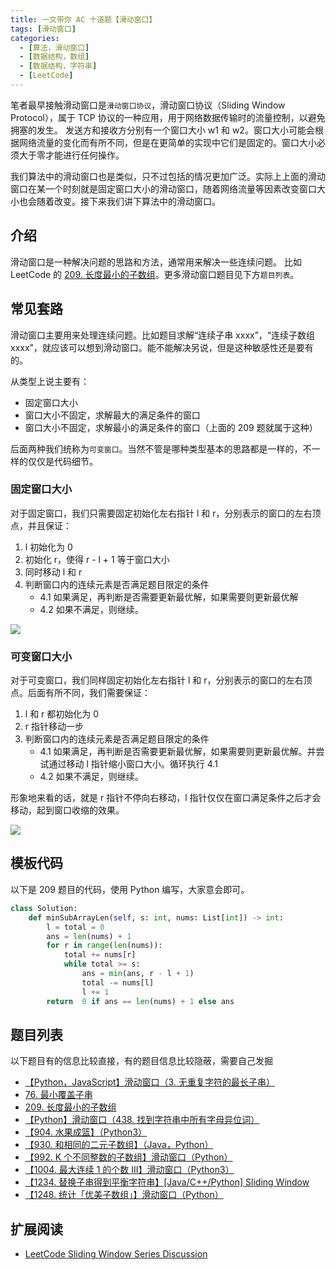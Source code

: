 ```yaml
---
title: 一文带你 AC 十道题【滑动窗口】
tags: [滑动窗口]
categories:
  - [算法，滑动窗口]
  - [数据结构，数组]
  - [数据结构，字符串]
  - [LeetCode]
---
```


笔者最早接触滑动窗口是`滑动窗口协议`，滑动窗口协议（Sliding Window Protocol），属于 TCP 协议的一种应用，用于网络数据传输时的流量控制，以避免拥塞的发生。 发送方和接收方分别有一个窗口大小 w1 和 w2。窗口大小可能会根据网络流量的变化而有所不同，但是在更简单的实现中它们是固定的。窗口大小必须大于零才能进行任何操作。

我们算法中的滑动窗口也是类似，只不过包括的情况更加广泛。实际上上面的滑动窗口在某一个时刻就是固定窗口大小的滑动窗口，随着网络流量等因素改变窗口大小也会随着改变。接下来我们讲下算法中的滑动窗口。

<!-- more -->

## 介绍

滑动窗口是一种解决问题的思路和方法，通常用来解决一些连续问题。 比如 LeetCode 的 [209. 长度最小的子数组](https://leetcode-cn.com/problems/minimum-size-subarray-sum/solution/209-chang-du-zui-xiao-de-zi-shu-zu-hua-dong-chua-2/)。更多滑动窗口题目见下方`题目列表`。

## 常见套路

滑动窗口主要用来处理连续问题。比如题目求解“连续子串 xxxx”，“连续子数组 xxxx”，就应该可以想到滑动窗口。能不能解决另说，但是这种敏感性还是要有的。

从类型上说主要有：

- 固定窗口大小
- 窗口大小不固定，求解最大的满足条件的窗口
- 窗口大小不固定，求解最小的满足条件的窗口（上面的 209 题就属于这种）

后面两种我们统称为`可变窗口`。当然不管是哪种类型基本的思路都是一样的，不一样的仅仅是代码细节。

### 固定窗口大小

对于固定窗口，我们只需要固定初始化左右指针 l 和 r，分别表示的窗口的左右顶点，并且保证：

1. l 初始化为 0
2. 初始化 r，使得 r - l + 1 等于窗口大小
3. 同时移动 l 和 r
4. 判断窗口内的连续元素是否满足题目限定的条件
   - 4.1 如果满足，再判断是否需要更新最优解，如果需要则更新最优解
   - 4.2 如果不满足，则继续。

![](https://tva1.sinaimg.cn/large/00831rSTly1gcw0pwdhmwj308z0d53yt.jpg)

### 可变窗口大小

对于可变窗口，我们同样固定初始化左右指针 l 和 r，分别表示的窗口的左右顶点。后面有所不同，我们需要保证：

1. l 和 r 都初始化为 0
2. r 指针移动一步
4. 判断窗口内的连续元素是否满足题目限定的条件
   - 4.1 如果满足，再判断是否需要更新最优解，如果需要则更新最优解。并尝试通过移动 l 指针缩小窗口大小。循环执行 4.1
   - 4.2 如果不满足，则继续。

形象地来看的话，就是 r 指针不停向右移动，l 指针仅仅在窗口满足条件之后才会移动，起到窗口收缩的效果。

![](https://tva1.sinaimg.cn/large/00831rSTly1gcw0ouuplaj30d90d50t3.jpg)

## 模板代码

以下是 209 题目的代码，使用 Python 编写，大家意会即可。

```python
class Solution:
    def minSubArrayLen(self, s: int, nums: List[int]) -> int:
        l = total = 0
        ans = len(nums) + 1
        for r in range(len(nums)):
            total += nums[r]
            while total >= s:
                ans = min(ans, r - l + 1)
                total -= nums[l]
                l += 1
        return  0 if ans == len(nums) + 1 else ans
```

## 题目列表

以下题目有的信息比较直接，有的题目信息比较隐蔽，需要自己发掘

- [【Python，JavaScript】滑动窗口（3. 无重复字符的最长子串）](https://leetcode-cn.com/problems/longest-substring-without-repeating-characters/solution/pythonjavascript-hua-dong-chuang-kou-3-wu-zhong-fu/)
- [76. 最小覆盖子串](https://leetcode-cn.com/problems/minimum-window-substring/solution/python-hua-dong-chuang-kou-76-zui-xiao-fu-gai-zi-c/)
- [209. 长度最小的子数组](https://leetcode-cn.com/problems/minimum-size-subarray-sum/solution/209-chang-du-zui-xiao-de-zi-shu-zu-hua-dong-chua-2/)
- [【Python】滑动窗口（438. 找到字符串中所有字母异位词）](https://leetcode-cn.com/problems/find-all-anagrams-in-a-string/solution/python-hua-dong-chuang-kou-438-zhao-dao-zi-fu-chua/)
- [【904. 水果成篮】（Python3）](https://leetcode-cn.com/problems/fruit-into-baskets/solution/904-shui-guo-cheng-lan-python3-by-fe-lucifer/)
- [【930. 和相同的二元子数组】（Java，Python）](https://leetcode-cn.com/problems/binary-subarrays-with-sum/solution/930-he-xiang-tong-de-er-yuan-zi-shu-zu-javapython-/)
- [【992. K 个不同整数的子数组】滑动窗口（Python）](https://leetcode-cn.com/problems/subarrays-with-k-different-integers/solution/992-k-ge-bu-tong-zheng-shu-de-zi-shu-zu-hua-dong-c/)
- [【1004. 最大连续 1 的个数 III】滑动窗口（Python3）](https://leetcode-cn.com/problems/max-consecutive-ones-iii/solution/1004-zui-da-lian-xu-1de-ge-shu-iii-hua-dong-chuang/)
- [【1234. 替换子串得到平衡字符串】[Java/C++/Python] Sliding Window](https://leetcode.com/problems/replace-the-substring-for-balanced-string/discuss/408978/javacpython-sliding-window/367697)
- [【1248. 统计「优美子数组」】滑动窗口（Python）](https://leetcode-cn.com/problems/count-number-of-nice-subarrays/solution/1248-tong-ji-you-mei-zi-shu-zu-hua-dong-chuang-kou/)

## 扩展阅读

- [LeetCode Sliding Window Series Discussion](https://leetcode.com/problems/binary-subarrays-with-sum/discuss/186683/)